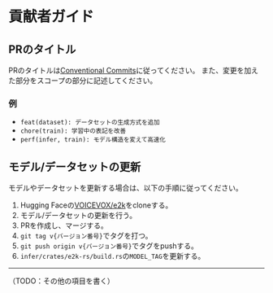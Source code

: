 # 貢献者ガイド

## PRのタイトル

PRのタイトルは[Conventional Commits](https://www.conventionalcommits.org/ja/v1.0.0/)に従ってください。
また、変更を加えた部分をスコープの部分に記述してください。

### 例

- `feat(dataset): データセットの生成方式を追加`
- `chore(train): 学習中の表記を改善`
- `perf(infer, train): モデル構造を変えて高速化`

## モデル/データセットの更新

モデルやデータセットを更新する場合は、以下の手順に従ってください。

1. Hugging Faceの[VOICEVOX/e2k](https://huggingface.co/VOICEVOX/e2k)をcloneする。
2. モデル/データセットの更新を行う。
3. PRを作成し、マージする。
4. `git tag v{バージョン番号}`でタグを打つ。
5. `git push origin v{バージョン番号}`でタグをpushする。
6. `infer/crates/e2k-rs/build.rs`の`MODEL_TAG`を更新する。

---

（TODO：その他の項目を書く）
